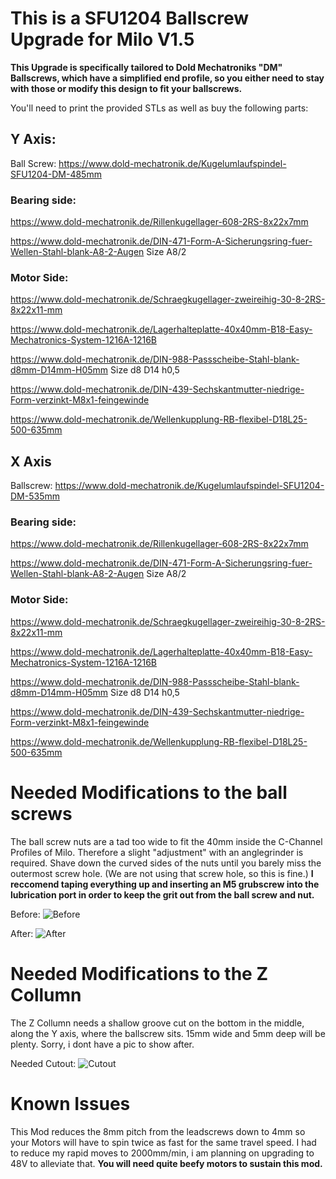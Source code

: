 # This is a SFU1204 Ballscrew Upgrade for Milo V1.5

**This Upgrade is specifically tailored to Dold Mechatroniks "DM" Ballscrews, which have a simplified end profile, so you either need to stay with those or modify this design to fit your ballscrews.**

You'll need to print the provided STLs as well as buy the following parts:

## Y Axis:

Ball Screw: https://www.dold-mechatronik.de/Kugelumlaufspindel-SFU1204-DM-485mm

### Bearing side: 

https://www.dold-mechatronik.de/Rillenkugellager-608-2RS-8x22x7mm

https://www.dold-mechatronik.de/DIN-471-Form-A-Sicherungsring-fuer-Wellen-Stahl-blank-A8-2-Augen Size A8/2

### Motor Side:

https://www.dold-mechatronik.de/Schraegkugellager-zweireihig-30-8-2RS-8x22x11-mm

https://www.dold-mechatronik.de/Lagerhalteplatte-40x40mm-B18-Easy-Mechatronics-System-1216A-1216B

https://www.dold-mechatronik.de/DIN-988-Passscheibe-Stahl-blank-d8mm-D14mm-H05mm Size d8 D14 h0,5

https://www.dold-mechatronik.de/DIN-439-Sechskantmutter-niedrige-Form-verzinkt-M8x1-feingewinde

https://www.dold-mechatronik.de/Wellenkupplung-RB-flexibel-D18L25-500-635mm



## X Axis

Ballscrew: https://www.dold-mechatronik.de/Kugelumlaufspindel-SFU1204-DM-535mm

### Bearing side: 

https://www.dold-mechatronik.de/Rillenkugellager-608-2RS-8x22x7mm

https://www.dold-mechatronik.de/DIN-471-Form-A-Sicherungsring-fuer-Wellen-Stahl-blank-A8-2-Augen Size A8/2

### Motor Side:

https://www.dold-mechatronik.de/Schraegkugellager-zweireihig-30-8-2RS-8x22x11-mm

https://www.dold-mechatronik.de/Lagerhalteplatte-40x40mm-B18-Easy-Mechatronics-System-1216A-1216B

https://www.dold-mechatronik.de/DIN-988-Passscheibe-Stahl-blank-d8mm-D14mm-H05mm Size d8 D14 h0,5

https://www.dold-mechatronik.de/DIN-439-Sechskantmutter-niedrige-Form-verzinkt-M8x1-feingewinde

https://www.dold-mechatronik.de/Wellenkupplung-RB-flexibel-D18L25-500-635mm


# Needed Modifications to the ball screws

The ball screw nuts are a tad too wide to fit the 40mm inside the C-Channel Profiles of Milo. Therefore a slight "adjustment" with an anglegrinder is required. Shave down the curved sides of the nuts until you barely miss the outermost screw hole. (We are not using that screw hole, so this is fine.) **I reccomend taping everything up and inserting an M5 grubscrew into the lubrication port in order to keep the grit out from the ball screw and nut.**

Before: ![Before](https://media.discordapp.net/attachments/810620768609370158/1159416023817134100/IMG20231005105407.jpg)

After: ![After](https://media.discordapp.net/attachments/810620768609370158/1159418940687142922/IMG20231005110442.jpg)

# Needed Modifications to the Z Collumn

The Z Collumn needs a shallow groove cut on the bottom in the middle, along the Y axis, where the ballscrew sits. 15mm wide and 5mm deep will be plenty. Sorry, i dont have a pic to show after.

Needed Cutout: ![Cutout](https://cdn.discordapp.com/attachments/1179025447825195071/1179125872909885561/image.png)

# Known Issues

This Mod reduces the 8mm pitch from the leadscrews down to 4mm so your Motors will have to spin twice as fast for the same travel speed.
I had to reduce my rapid moves to 2000mm/min, i am planning on upgrading to 48V to alleviate that.
**You will need quite beefy motors to sustain this mod.**
